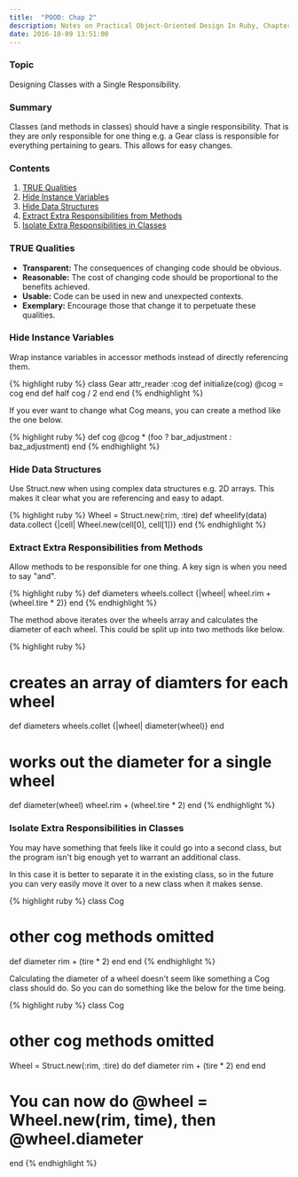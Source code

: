 ```yaml
---
title:  "POOD: Chap 2"
description: Notes on Practical Object-Oriented Design In Ruby, Chapter 2
date: 2016-10-09 13:51:00
---
```


### Topic ###

Designing Classes with a Single Responsibility.

### Summary ###

Classes (and methods in classes) should have a single responsibility. That is they are only responsible for one thing e.g. a Gear class is responsible for everything pertaining to gears. This allows for easy changes.

### Contents ###
1. [TRUE Qualities](#true-qualities)
2. [Hide Instance Variables](#hide-instance-variables)
3. [Hide Data Structures](#hide-data-structures)
4. [Extract Extra Responsibilities from Methods](#extract-extra-responsibilities-from-methods)
5. [Isolate Extra Responsibilities in Classes](#isolate-extra-responsibilities-in-classes)

### TRUE Qualities ###

  - **Transparent:** The consequences of changing code should be obvious.
  - **Reasonable:** The cost of changing code should be proportional to the benefits achieved.
  - **Usable:** Code can be used in new and unexpected contexts.
  - **Exemplary:** Encourage those that change it to perpetuate these qualities.

### Hide Instance Variables ###

Wrap instance variables in accessor methods instead of directly referencing them.

{% highlight ruby %}
class Gear
  attr_reader :cog
  def initialize(cog)
    @cog = cog
  end
  def half
    cog / 2
  end
end
{% endhighlight %}

If you ever want to change what Cog means, you can create a method like the one below.

{% highlight ruby %}
  def cog
    @cog * (foo ? bar_adjustment : baz_adjustment)
  end
{% endhighlight %}

### Hide Data Structures ###

Use Struct.new when using complex data structures e.g. 2D arrays. This makes it clear what you are referencing and easy to adapt.

{% highlight ruby %}
Wheel = Struct.new(:rim, :tire)
def wheelify(data)
  data.collect {|cell|
  Wheel.new(cell[0], cell[1])}
end
{% endhighlight %}

### Extract Extra Responsibilities from Methods ###

Allow methods to be responsible for one thing. A key sign is when you need to say "and".

{% highlight ruby %}
def diameters
  wheels.collect {|wheel|
  wheel.rim + (wheel.tire * 2)}
end
{% endhighlight %}

The method above iterates over the wheels array and calculates the diameter of each wheel. This could be split up into two methods like below.

{% highlight ruby %}
# creates an array of diamters for each wheel
def diameters
  wheels.collet {|wheel| diameter(wheel)}
end
# works out the diameter for a single wheel
def diameter(wheel)
  wheel.rim + (wheel.tire * 2)
end
{% endhighlight %}

### Isolate Extra Responsibilities in Classes ###

You may have something that feels like it could go into a second class, but the program isn't big enough yet to warrant an additional class.

In this case it is better to separate it in the existing class, so in the future you can very easily move it over to a new class when it makes sense.

{% highlight ruby %}
class Cog
  # other cog methods omitted
  def diameter
    rim + (tire * 2)
  end
end
{% endhighlight %}

Calculating the diameter of a wheel doesn't seem like something a Cog class should do. So you can do something like the below for the time being.

{% highlight ruby %}
class Cog
  # other cog methods omitted
  Wheel = Struct.new(:rim, :tire) do
    def diameter
      rim + (tire * 2)
    end
  end
  # You can now do @wheel = Wheel.new(rim, time), then @wheel.diameter
end
{% endhighlight %}
